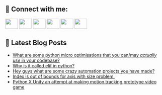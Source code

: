 ## 🔎 Connect with me:
[<img height="32" width="40" src="https://cdn.jsdelivr.net/npm/simple-icons@v5/icons/telegram.svg" />](https://t.me/bullbesh)
[<img height="32" width="40" src="https://cdn.jsdelivr.net/npm/simple-icons@v5/icons/vk.svg" />](https://vk.com/bullbesh)
[<img height="32" width="40" src="https://cdn.jsdelivr.net/npm/simple-icons@v5/icons/twitter.svg" />](https://twitter.com/bullbesh1)
[<img height="32" width="40" src="https://cdn.jsdelivr.net/npm/simple-icons@v5/icons/instagram.svg" />](https://www.instagram.com/bullbesh)
[<img height="32" width="40" src="https://cdn.jsdelivr.net/npm/simple-icons@v5/icons/reddit.svg" />](https://www.reddit.com/user/bullbesh)
[<img height="32" width="40" src="https://cdn.jsdelivr.net/npm/simple-icons@v5/icons/youtube.svg" />](https://www.youtube.com/channel/UCtfjRs6uzgq5mfm8S06WTcg)

## 📕 Latest Blog Posts
<!-- BLOG-POST-LIST:START -->
- [What are some python micro optimisations that you can/may *actually use* in your codebase?](https://www.reddit.com/r/Python/comments/v3vexa/what_are_some_python_micro_optimisations_that_you/)
- [Why is it called elif in python?](https://www.reddit.com/r/Python/comments/v3uefc/why_is_it_called_elif_in_python/)
- [Hey guys what are some crazy automation projects you have made?](https://www.reddit.com/r/Python/comments/v3ueb2/hey_guys_what_are_some_crazy_automation_projects/)
- [Index is out of bounds for axis with size problem.](https://www.reddit.com/r/Python/comments/v3t5av/index_is_out_of_bounds_for_axis_with_size_problem/)
- [Python X Unity an attempt at making motion tracking prototype video game](https://www.reddit.com/r/Python/comments/v3s9wo/python_x_unity_an_attempt_at_making_motion/)
<!-- BLOG-POST-LIST:END -->
